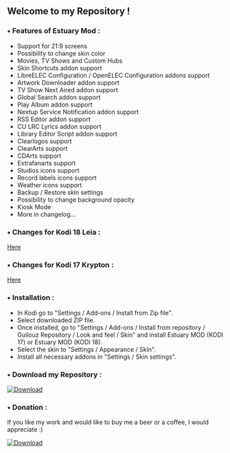 ## Welcome to my Repository !


### • Features of Estuary Mod :

- Support for 21:9 screens
- Possibility to change skin color
- Movies, TV Shows and Custom Hubs
- Skin Shortcuts addon support
- LibreELEC Configuration / OpenELEC Configuration addons support
- Artwork Downloader addon support
- TV Show Next Aired addon support
- Global Search addon support
- Play Album addon support
- Nextup Service Notification addon support
- RSS Editor addon support
- CU LRC Lyrics addon support
- Library Editor Script addon support
- Clearlogos support
- ClearArts support
- CDArts support
- Extrafanarts support
- Studios icons support
- Record labels icons support
- Weather icons support
- Backup / Restore skin settings
- Possibility to change background opacity
- Kiosk Mode
- More in changelog...


### • Changes for Kodi 18 Leia :

[Here](https://raw.githubusercontent.com/Guilouz/repository.guilouz/master/skin.estuary.mod.kodi18/changelog.txt)


### • Changes for Kodi 17 Krypton :

[Here](https://raw.githubusercontent.com/Guilouz/repository.guilouz/master/skin.estuary.mod/changelog.txt)


### • Installation :

- In Kodi go to "Settings / Add-ons / Install from Zip file".
- Select downloaded ZIP file.
- Once installed, go to "Settings / Add-ons / Install from repository / Guilouz Repository / Look and feel / Skin" and install Estuary MOD (KODI 17) or Estuary MOD (KODI 18).
- Select the skin to "Settings / Appearance / Skin".
- Install all necessary addons in "Settings / Skin settings".

### • Download my Repository :

[ ![Download](http://i.imgur.com/L5Bov8X.png) ](https://github.com/Guilouz/repository.guilouz/raw/master/_repo/repository.guilouz/repository.guilouz-1.0.3.zip)

### • Donation :

If you like my work and would like to buy me a beer or a coffee, I would appreciate :)

[ ![Download](http://i.imgur.com/XRmqzTX.png) ](https://pledgie.com/campaigns/29797)